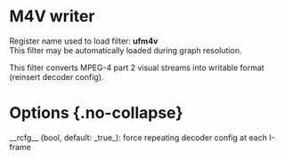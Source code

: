 <!-- automatically generated - do not edit, patch gpac/applications/gpac/gpac.c -->

# M4V writer  
  
Register name used to load filter: __ufm4v__  
This filter may be automatically loaded during graph resolution.  
  
This filter converts MPEG-4 part 2 visual streams into writable format (reinsert decoder config).  
  

# Options  {.no-collapse}  
  
<div markdown class="option">  
<a id="rcfg" data-level="basic">__rcfg__</a> (bool, default: _true_): force repeating decoder config at each I-frame  
</div>  
  
